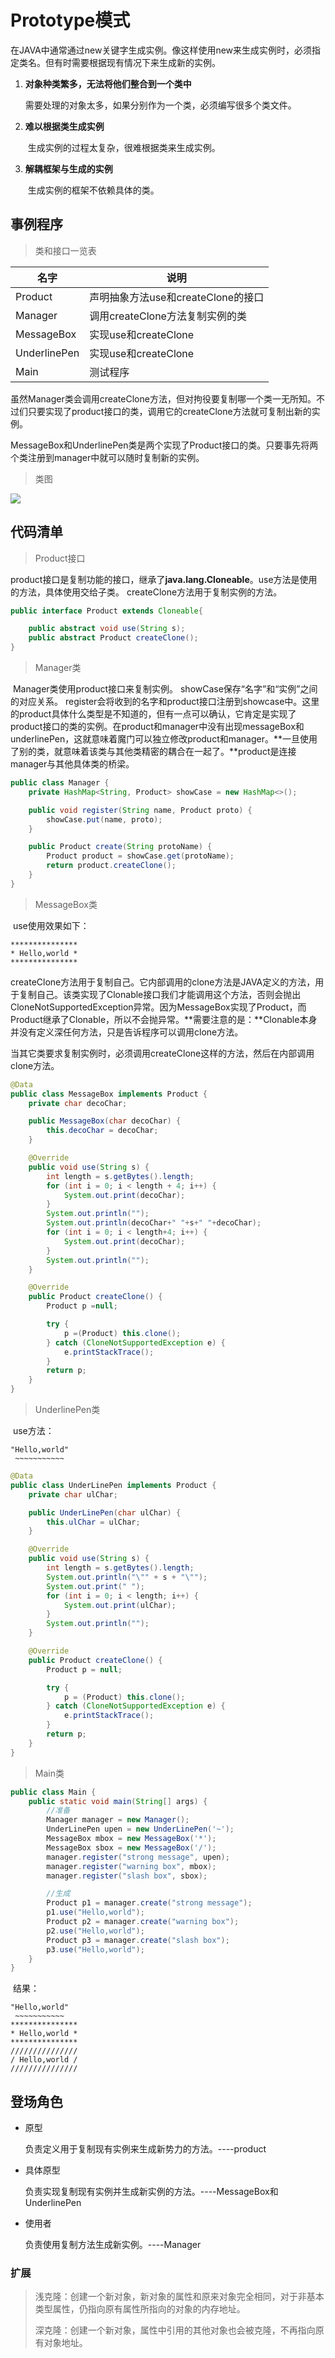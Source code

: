 # Prototype模式

​			在JAVA中通常通过new关键字生成实例。像这样使用new来生成实例时，必须指定类名。但有时需要根据现有情况下来生成新的实例。

1. **对象种类繁多，无法将他们整合到一个类中**

   ​	需要处理的对象太多，如果分别作为一个类，必须编写很多个类文件。

2. **难以根据类生成实例**

   ​	生成实例的过程太复杂，很难根据类来生成实例。

3. **解耦框架与生成的实例**

   ​	生成实例的框架不依赖具体的类。

## 事例程序

> 类和接口一览表

| 名字         | 说明                               |
| ------------ | ---------------------------------- |
| Product      | 声明抽象方法use和createClone的接口 |
| Manager      | 调用createClone方法复制实例的类    |
| MessageBox   | 实现use和createClone               |
| UnderlinePen | 实现use和createClone               |
| Main         | 测试程序                           |

​		虽然Manager类会调用createClone方法，但对拘役要复制哪一个类一无所知。不过们只要实现了product接口的类，调用它的createClone方法就可复制出新的实例。

​		MessageBox和UnderlinePen类是两个实现了Product接口的类。只要事先将两个类注册到manager中就可以随时复制新的实例。

> 类图

![](D:/图/3150/prototype.drawio.png)

## 代码清单

> Product接口

​		product接口是复制功能的接口，继承了**java.lang.Cloneable**。
​		use方法是使用的方法，具体使用交给子类。
​		createClone方法用于复制实例的方法。

```java
public interface Product extends Cloneable{

    public abstract void use(String s);
    public abstract Product createClone();
}
```

> Manager类

​		Manager类使用product接口来复制实例。
​		showCase保存“名字”和“实例”之间的对应关系。
​		register会将收到的名字和product接口注册到showcase中。这里的product具体什么类型是不知道的，但有一点可以确认，它肯定是实现了product接口的类的实例。
​		在product和manager中没有出现messageBox和underlinePen，这就意味着魔门可以独立修改product和manager。**一旦使用了别的类，就意味着该类与其他类精密的耦合在一起了。**product是连接manager与其他具体类的桥梁。

```java
public class Manager {
    private HashMap<String, Product> showCase = new HashMap<>();

    public void register(String name, Product proto) {
        showCase.put(name, proto);
    }

    public Product create(String protoName) {
        Product product = showCase.get(protoName);
        return product.createClone();
    }
}
```

> MessageBox类

​		use使用效果如下：

```
***************
* Hello,world *
***************
```

​		createClone方法用于复制自己。它内部调用的clone方法是JAVA定义的方法，用于复制自己。该类实现了Clonable接口我们才能调用这个方法，否则会抛出CloneNotSupportedException异常。因为MessageBox实现了Product，而Product继承了Clonable，所以不会抛异常。**需要注意的是：**Clonable本身并没有定义深任何方法，只是告诉程序可以调用clone方法。

​		当其它类要求复制实例时，必须调用createClone这样的方法，然后在内部调用clone方法。

```java
@Data
public class MessageBox implements Product {
    private char decoChar;

    public MessageBox(char decoChar) {
        this.decoChar = decoChar;
    }

    @Override
    public void use(String s) {
        int length = s.getBytes().length;
        for (int i = 0; i < length + 4; i++) {
            System.out.print(decoChar);
        }
        System.out.println("");
        System.out.println(decoChar+" "+s+" "+decoChar);
        for (int i = 0; i < length+4; i++) {
            System.out.print(decoChar);
        }
        System.out.println("");
    }

    @Override
    public Product createClone() {
        Product p =null;

        try {
            p =(Product) this.clone();
        } catch (CloneNotSupportedException e) {
            e.printStackTrace();
        }
        return p;
    }
}
```

> UnderlinePen类

​		use方法：

```
"Hello,world"
 ~~~~~~~~~~~
```

```java
@Data
public class UnderLinePen implements Product {
    private char ulChar;

    public UnderLinePen(char ulChar) {
        this.ulChar = ulChar;
    }

    @Override
    public void use(String s) {
        int length = s.getBytes().length;
        System.out.println("\"" + s + "\"");
        System.out.print(" ");
        for (int i = 0; i < length; i++) {
            System.out.print(ulChar);
        }
        System.out.println("");
    }

    @Override
    public Product createClone() {
        Product p = null;

        try {
            p = (Product) this.clone();
        } catch (CloneNotSupportedException e) {
            e.printStackTrace();
        }
        return p;
    }
}

```

>  Main类

```java
public class Main {
    public static void main(String[] args) {
        //准备
        Manager manager = new Manager();
        UnderLinePen upen = new UnderLinePen('~');
        MessageBox mbox = new MessageBox('*');
        MessageBox sbox = new MessageBox('/');
        manager.register("strong message", upen);
        manager.register("warning box", mbox);
        manager.register("slash box", sbox);

        //生成
        Product p1 = manager.create("strong message");
        p1.use("Hello,world");
        Product p2 = manager.create("warning box");
        p2.use("Hello,world");
        Product p3 = manager.create("slash box");
        p3.use("Hello,world");
    }
}
```

​		结果：

```
"Hello,world"
 ~~~~~~~~~~~
***************
* Hello,world *
***************
///////////////
/ Hello,world /
///////////////
```

## 登场角色

- 原型

  负责定义用于复制现有实例来生成新势力的方法。----product

- 具体原型

  负责实现复制现有实例并生成新实例的方法。----MessageBox和UnderlinePen

- 使用者

  负责使用复制方法生成新实例。----Manager

### 扩展

> 浅克隆：创建一个新对象，新对象的属性和原来对象完全相同，对于非基本类型属性，仍指向原有属性所指向的对象的内存地址。
>
> 深克隆：创建一个新对象，属性中引用的其他对象也会被克隆，不再指向原有对象地址。